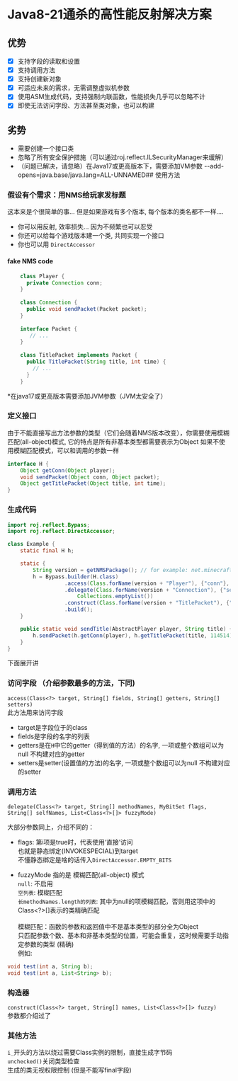 # Java8-21通杀的高性能反射解决方案
## 优势
* [x] 支持字段的读取和设置
* [x] 支持调用方法
* [x] 支持创建新对象
* [x] 可适应未来的需求，无需调整虚拟机参数
* [x] 使用ASM生成代码，支持强制内联函数，性能损失几乎可以忽略不计
* [x] 即使无法访问字段、方法甚至类对象，也可以构建
## 劣势
* 需要创建一个接口类
* 忽略了所有安全保护措施（可以通过roj.reflect.ILSecurityManager来缓解）
* （问题已解决，请忽略）在Java17或更高版本下，需要添加VM参数 --add-opens=java.base/java.lang=ALL-UNNAMED## 使用方法

### 假设有个需求：用NMS给玩家发标题
这本来是个很简单的事... 但是如果游戏有多个版本, 每个版本的类名都不一样....
* 你可以用反射, 效率损失... 因为不频繁也可以忍受
* 你还可以给每个游戏版本建一个类, 共同实现一个接口
* 你也可以用 `DirectAccessor`

#### fake NMS code
```java
    class Player {  
      private Connection conn;  
    }  
      
    class Connection {  
      public void sendPacket(Packet packet);  
    }  
      
    interface Packet {  
       // ...  
    }  
      
    class TitlePacket implements Packet {  
      public TitlePacket(String title, int time) {  
        // ...  
      }  
    }
```

*在java17或更高版本需要添加JVM参数（JVM太安全了）

### 定义接口
由于不能直接写出方法参数的类型（它们会随着NMS版本改变），你需要使用模糊匹配(all-object)模式, 它的特点是所有非基本类型都需要表示为Object
如果不使用模糊匹配模式，可以和调用的参数一样
```java
interface H {  
    Object getConn(Object player);  
    void sendPacket(Object conn, Object packet);  
    Object getTitlePacket(Object title, int time);  
}
```
### 生成代码

```java 
import roj.reflect.Bypass;
import roj.reflect.DirectAccessor;

class Example {
	static final H h;

	static {
		String version = getNMSPackage(); // for example: net.minecraft.server.v1_12_R2.
		h = Bypass.builder(H.class)
				  .access(Class.forName(version + "Player"), {"conn"}, {"getConn"}, null)
				  .delegate(Class.forName(version + "Connection"), {"sendPacket"}, Bypass.EMPTY_BITS, {"sendPacket"},
					  Collections.emptyList())
				  .construct(Class.forName(version + "TitlePacket"), {"getTitlePacket"}, Collections.emptyList())
				  .build();
	}

	public static void sendTitle(AbstractPlayer player, String title) {
		h.sendPacket(h.getConn(player), h.getTitlePacket(title, 114514));
	}
}
```
下面展开讲

### 访问字段 （介绍参数最多的方法，下同)
`access(Class<?> target, String[] fields, String[] getters, String[] setters)`  
此方法用来访问字段
* target是字段位于的class
* fields是字段的名字的列表
* getters是在`H`中它的getter（得到值的方法）的名字, 一项或整个数组可以为null 不构建对应的getter
* setters是setter(设置值的方法)的名字, 一项或整个数组可以为null 不构建对应的setter

### 调用方法
`delegate(Class<?> target, String[] methodNames, MyBitSet flags, String[] selfNames, List<Class<?>[]> fuzzyMode)`

大部分参数同上，介绍不同的：
* flags: 第i项是true时，代表使用‘直接’访问  
  也就是静态绑定(INVOKESPECIAL)到target  
  不懂静态绑定是啥的话传入`DirectAccessor.EMPTY_BITS`


* fuzzyMode 指的是 模糊匹配(all-object) 模式  
  `null`: 不启用  
  `空列表`: 模糊匹配  
  `长methodNames.length的列表`: 其中为null的项模糊匹配，否则用这项中的Class<?>[]表示的类精确匹配  
  <br>
  模糊匹配：函数的参数和返回值中不是基本类型的部分全为Object  
  只匹配参数个数、基本和非基本类型的位置，可能会重复，这时候需要手动指定参数的类型 (精确)  
  例如:
```java
void test(int a, String b);  
void test(int a, List<String> b);
```


### 构造器
`construct(Class<?> target, String[] names, List<Class<?>[]> fuzzy)`  
参数都介绍过了

### 其他方法
`i_`开头的方法以绕过需要Class实例的限制，直接生成字节码  
`unchecked()`关闭类型检查  
生成的类无视权限控制 (但是不能写final字段)  